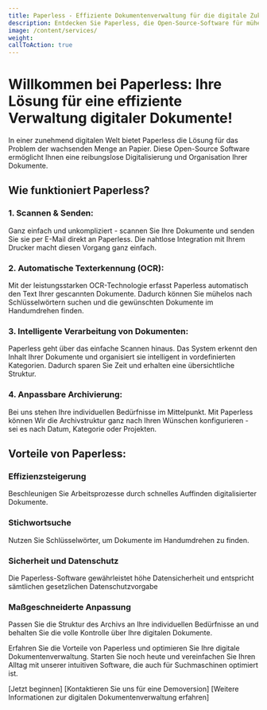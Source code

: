 ```yaml
---
title: Paperless - Effiziente Dokumentenverwaltung für die digitale Zukunft
description: Entdecken Sie Paperless, die Open-Source-Software für mühelose Digitalisierung und intelligente Dokumentenorganisation. Scannen, suchen, sicher aufbewahren und individuell anpassen - optimieren Sie Ihre Abläufe noch heute.
image: /content/services/
weight: 
callToAction: true
---
```


# Willkommen bei Paperless: Ihre Lösung für eine effiziente Verwaltung digitaler Dokumente!

In einer zunehmend digitalen Welt bietet Paperless die Lösung für das Problem der wachsenden Menge an Papier. Diese Open-Source Software ermöglicht Ihnen eine reibungslose Digitalisierung und Organisation Ihrer Dokumente.

## Wie funktioniert Paperless?
### 1. Scannen & Senden:
Ganz einfach und unkompliziert - scannen Sie Ihre Dokumente und senden Sie sie per E-Mail direkt an Paperless. Die nahtlose Integration mit Ihrem Drucker macht diesen Vorgang ganz einfach.

### 2. Automatische Texterkennung (OCR):
Mit der leistungsstarken OCR-Technologie erfasst Paperless automatisch den Text Ihrer gescannten Dokumente. Dadurch können Sie mühelos nach Schlüsselwörtern suchen und die gewünschten Dokumente im Handumdrehen finden.

### 3. Intelligente Verarbeitung von Dokumenten:
Paperless geht über das einfache Scannen hinaus. Das System erkennt den Inhalt Ihrer Dokumente und organisiert sie intelligent in vordefinierten Kategorien. Dadurch sparen Sie Zeit und erhalten eine übersichtliche Struktur.

### 4. Anpassbare Archivierung:
Bei uns stehen Ihre individuellen Bedürfnisse im Mittelpunkt. Mit Paperless können Wir die Archivstruktur ganz nach Ihren Wünschen konfigurieren - sei es nach Datum, Kategorie oder Projekten.

## Vorteile von Paperless:
### Effizienzsteigerung 
Beschleunigen Sie Arbeitsprozesse durch schnelles Auffinden digitalisierter Dokumente.

### Stichwortsuche
Nutzen Sie Schlüsselwörter, um Dokumente im Handumdrehen zu finden.

### Sicherheit und Datenschutz

Die Paperless-Software gewährleistet höhe Datensicherheit und entspricht sämtlichen gesetzlichen Datenschutzvorgabe


### Maßgeschneiderte Anpassung 

Passen Sie die Struktur des Archivs an Ihre individuellen Bedürfnisse an und behalten Sie die volle Kontrolle über Ihre digitalen Dokumente.

Erfahren Sie die Vorteile von Paperless und optimieren Sie Ihre digitale Dokumentenverwaltung. Starten Sie noch heute und vereinfachen Sie Ihren Alltag mit unserer intuitiven Software, die auch für Suchmaschinen optimiert ist.

[Jetzt beginnen] [Kontaktieren Sie uns für eine Demoversion] [Weitere Informationen zur digitalen Dokumentenverwaltung erfahren]
